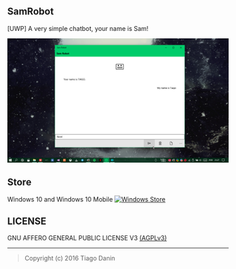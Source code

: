 ## SamRobot
[UWP] A very simple chatbot, your name is Sam!

![SamRobot](https://raw.githubusercontent.com/TiagoDanin/SamRobot/master/image.png "Sam Robot")

## Store
Windows 10 and Windows 10 Mobile
[![Windows Store](https://assets.windowsphone.com/f2f77ec7-9ba9-4850-9ebe-77e366d08adc/English_Get_it_Win_10_InvariantCulture_Default.png)](https://www.microsoft.com/store/apps/9n7glmwqmnpl)

## LICENSE
GNU AFFERO GENERAL PUBLIC LICENSE V3 [(AGPLv3)](https://github.com/TiagoDanin/SamRobot/blob/master/LICENSE)

---
>Copyright (c) 2016 Tiago Danin
